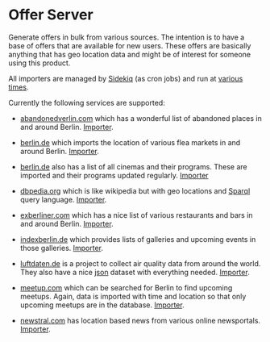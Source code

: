 # Offer Server

Generate offers in bulk from various sources. The intention is to have
a base of offers that are available for new users. These offers are basically
anything that has geo location data and might be of interest for someone
using this product.

All importers are managed by [Sidekiq](https://sidekiq.org) (as cron jobs)
and run at [various times](config/initializers/sidekiq.rb#L8-L102).

Currently the following services are supported:

- [abandonedverlin.com](https://www.abandonedberlin.com/) which has a
  wonderful list of abandoned places in and around Berlin.
  [Importer](lib/importers/abandoned_berlin_importer.rb).

- [berlin.de](https://www.berlin.de/sen/web/service/maerkte-feste/wochen-troedelmaerkte/)
  which imports the location of various flea markets in and around Berlin.
  [Importer](lib/importers/berlin_de_importer.rb).

- [berlin.de](https://www.berlin.de/kino/_bin/index.php) also has a
  list of all cinemas and their programs. These are imported and their
  programs updated regularly.
  [Importer](lib/importers/berlin_de_kinos_importer.rb)

- [dbpedia.org](https://wiki.dbpedia.org/) which is like wikipedia but
  with geo locations and [Sparql](https://en.wikipedia.org/wiki/SPARQL)
  query language. [Importer](lib/importers/dbpedia_org_importer.rb).

- [exberliner.com](http://www.exberliner.com/) which has a nice list of
  various restaurants and bars in and around Berlin.
  [Importer](lib/importers/exberliner_importer.rb).

- [indexberlin.de](http://indexberlin.de/) which provides lists of galleries
  and upcoming events in those galleries.
  [Importer](lib/importers/index_berlin_importer.rb).

- [luftdaten.de](https://luftdaten.info/) is a project to collect air
  quality data from around the world. They also have a nice
  [json](http://api.luftdaten.info/static/v2/data.json) dataset with
  everything needed.
  [Importer](lib/importers/luft_daten_importer.rb).

- [meetup.com](https://www.meetup.com/) which can be searched for Berlin
  to find upcoming meetups. Again, data is imported with time and location
  so that only upcoming meetups are in the database.
  [Importer](lib/importers/meetup_importer.rb).

- [newstral.com](https://newstral.com/) has location based news from various
  online newsportals.
  [Importer](lib/importers/newstral_com_importer.rb).

